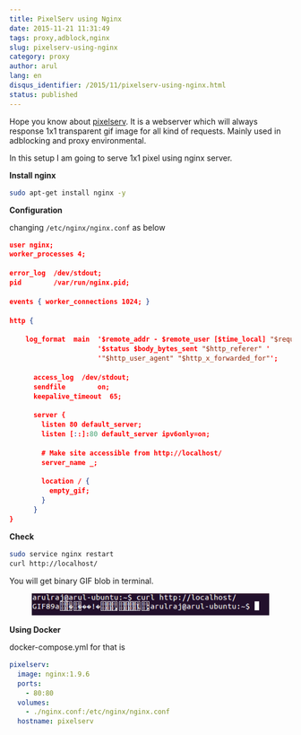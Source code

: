 ```yaml
---
title: PixelServ using Nginx
date: 2015-11-21 11:31:49
tags: proxy,adblock,nginx
slug: pixelserv-using-nginx
category: proxy
author: arul
lang: en
disqus_identifier: /2015/11/pixelserv-using-nginx.html
status: published
---
```


Hope you know about
[pixelserv](http://proxytunnel.sourceforge.net/pixelserv.php). It is a
webserver which will always response 1x1 transparent gif image for all
kind of requests. Mainly used in adblocking and proxy environmental.

In this setup I am going to serve 1x1 pixel using nginx server.

**Install nginx**

``` bash
sudo apt-get install nginx -y
```

**Configuration**

changing `/etc/nginx/nginx.conf` as below

``` json
user nginx;
worker_processes 4;

error_log  /dev/stdout;
pid        /var/run/nginx.pid;

events { worker_connections 1024; }

http {

    log_format  main  '$remote_addr - $remote_user [$time_local] "$request" '
                      '$status $body_bytes_sent "$http_referer" '
                      '"$http_user_agent" "$http_x_forwarded_for"';

      access_log  /dev/stdout;
      sendfile        on;
      keepalive_timeout  65;

      server {
        listen 80 default_server;
        listen [::]:80 default_server ipv6only=on;

        # Make site accessible from http://localhost/
        server_name _;

        location / {
          empty_gif;
        }
      }
}
```

**Check**

``` bash
sudo service nginx restart
curl http://localhost/
```

You will get binary GIF blob in terminal.

<figure class="align-center">
<img src="/assets/images/nginx-pixelserv.png"
alt="/assets/images/nginx-pixelserv.png" />
</figure>

**Using Docker**

docker-compose.yml for that is

``` yml
pixelserv:
  image: nginx:1.9.6
  ports:
    - 80:80
  volumes:
    - ./nginx.conf:/etc/nginx/nginx.conf
  hostname: pixelserv
```
